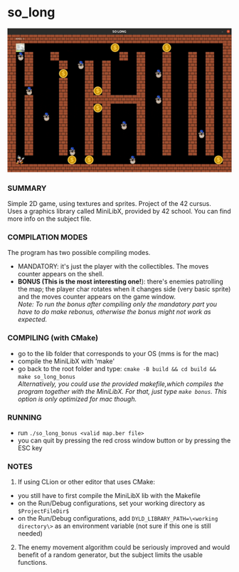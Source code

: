 # so_long

![screenshot](sample.gif)

### SUMMARY
Simple 2D game, using textures and sprites. Project of the 42 cursus. \
Uses a graphics library called MiniLibX, provided by 42 school. You can find more info on the subject file.

### COMPILATION MODES 
The program has two possible compiling modes.
 - MANDATORY: it's just the player with the collectibles. The moves counter appears on the shell.
 - <strong>BONUS (This is the most interesting one!</strong>): there's enemies patrolling the map; the player char rotates when it changes side (very basic sprite) and the moves counter appears on the game window.  
<em>Note: To run the bonus after compiling only the mandatory part you have to do make rebonus, otherwise the bonus might not work as expected.</em>

### COMPILING (with CMake)
 - go to the lib folder that corresponds to your OS \(mms is for the mac\)
 - compile the MiniLibX with 'make'
 - go back to the root folder and type: ``cmake -B build && cd build && make so_long_bonus`` \
<em>Alternatively, you could use the provided makefile,which compiles the program together with the MiniLibX. For that, just type ``make bonus``. This option is only optimized for mac though.</em>

### RUNNING
 - run ``./so_long_bonus <valid map.ber file>``
 - you can quit by pressing the red cross window button or by pressing the ESC key

### NOTES
1) If using CLion or other editor that uses CMake:
- you still have to first compile the MiniLibX lib with the Makefile
- on the Run/Debug configurations, set your working directory as ``$ProjectFileDir$``
- on the Run/Debug configurations, add ``DYLD_LIBRARY_PATH=\<working directory\>`` as an environment variable (not sure if this one is still needed)

2)  The enemy movement algorithm could be seriously improved and would benefit of a random generator, but the subject limits the usable functions.
